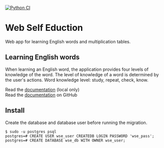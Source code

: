 [![Python CI](https://github.com/svmikurov/wselfedu/actions/workflows/pici.yml/badge.svg)](https://github.com/svmikurov/wselfedu/actions/workflows/pici.yml)  

# Web Self Eduction

Web app for learning English words and multiplication tables.

## Learning English words
When learning an English word, the application provides four levels of knowledge 
of the word. The level of knowledge of a word is determined by the user's actions.
Word knowledge level: study, repeat, check, know.

Read the [documentation](http://localhost:63342/wselfedu/app-wse/docs/build/html/index.html) (local only)  
Read the [documentation](https://svmikurov.github.io/wselfedu/) on GitHub

## Install
Create the database and database user before running the migration.
```
$ sudo -u postgres psql
postgres=# CREATE USER wse_user CREATEDB LOGIN PASSWORD 'wse_pass';
postgres=# CREATE DATABASE wse_db WITH OWNER wse_user;
```